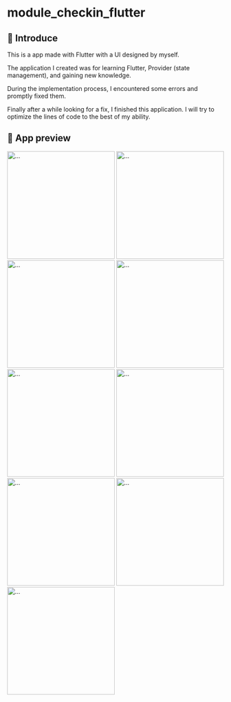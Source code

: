 # module_checkin_flutter
## 👋 Introduce
This is a app made with Flutter with a UI designed by myself.

The application I created was for learning Flutter, Provider (state management), and gaining new knowledge.

During the implementation process, I encountered some errors and promptly fixed them.

Finally after a while looking for a fix, I finished this application. I will try to optimize the lines of code to the best of my ability.

## 👀 App preview


<img src="https://github.com/hthhaf/module_checkin_flutter/assets/59130386/b91b6f82-dac4-415b-8aa6-2e4030cb8048" alt="..." width="250" />

<img src="https://github.com/hthhaf/module_checkin_flutter/assets/59130386/d547e4cf-0346-4f08-957a-155f372aefd3" alt="..." width="250" />
<img src="https://github.com/hthhaf/module_checkin_flutter/assets/59130386/6cb8f676-f2cd-44b9-af73-bcf956820544" alt="..." width="250" />
<img src="https://github.com/hthhaf/module_checkin_flutter/assets/59130386/ccee4e91-a9ce-4bf3-8af0-0a1a2bb953d1" alt="..." width="250" />
<img src="https://github.com/hthhaf/module_checkin_flutter/assets/59130386/d5c41e62-7c6e-4ced-9e2c-8ba3cd70caa4" alt="..." width="250" />

<img src="https://github.com/hthhaf/module_checkin_flutter/assets/59130386/5475b983-a85d-4dbe-9878-7a17ab22cddb" alt="..." width="250" />
<img src="https://github.com/hthhaf/module_checkin_flutter/assets/59130386/bfbd5e74-dd84-4bd8-b488-cc77778fe27e" alt="..." width="250" />
<img src="https://github.com/hthhaf/module_checkin_flutter/assets/59130386/144ece60-e0b9-4154-9671-1e9e6b26f000" alt="..." width="250" />
<img src="https://github.com/hthhaf/module_checkin_flutter/assets/59130386/fdcd7633-c5bd-4553-b3b8-da33f1a061a6" alt="..." width="250" />








